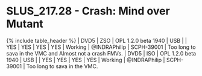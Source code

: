 # SLUS_217.28 - Crash: Mind over Mutant

{% include table_header %}
| DVD5 | ZSO | OPL 1.2.0 beta 1940 | USB |  | YES | YES | YES | YES | Working | @INDRAPhilip | SCPH-39001 | Too long to sava in the VMC and Almost not a crash FMVs. 
| DVD5 | ISO | OPL 1.2.0 beta 1940 | USB |  | YES | YES | YES | YES | Working | @INDRAPhilip | SCPH-39001 | Too long to sava in the VMC. 
